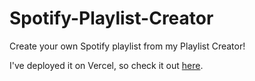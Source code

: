 # Spotify-Playlist-Creator
Create your own Spotify playlist from my Playlist Creator!

I've deployed it on Vercel, so check it out [here](https://spotify-playlist-creator-zeta.vercel.app/).
